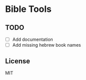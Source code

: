 # Bible Tools

## TODO

- [ ] Add documentation
- [ ] Add missing hebrew book names

## License

MIT
